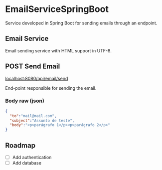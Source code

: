 # EmailServiceSpringBoot
Service developed in Spring Boot for sending emails through an endpoint.

## Email Service
<p>Email sending service with HTML support in UTF-8.</p>

## POST Send Email
[localhost:8080/api/email/send](localhost:8080/api/email/send)
<p>End-point responsible for sending the email.</p>

### Body raw (json)
```JSON
{
  "to":"mail@mail.com",
  "subject":"Assunto de teste",
  "body":"<p>parágrafo 1</p><p>parágrafo 2</p>"
}
```

## Roadmap

- [ ] Add authentication
- [ ] Add database
